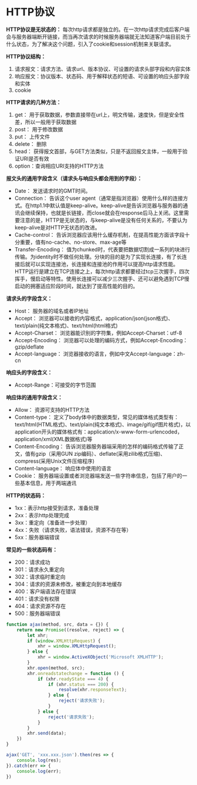 # HTTP协议

**HTTP协议是无状态的：**
每次http请求都是独立的。在一次http请求完成后客户端会与服务器端断开链接，而当再次请求的时候服务器端就无法知道客户端目前处于什么状态，为了解决这个问题，引入了cookie和session机制来关联请求。

**HTTP协议结构：**
1. 请求报文：请求方法、请求url、版本协议、可设置的请求头部字段和内容实体
2. 响应报文：协议版本、状态码、用于解释状态的短语、可设置的响应头部字段和实体
3. cookie

**HTTP请求的几种方法：**
1. get： 用于获取数据，参数直接带在url上，明文传输，速度快，但是安全性差，所以一般用于获取数据
2. post： 用于修改数据
3. put： 上传文件
4. delete： 删除
5. head： 获得报文首部，与GET方法类似，只是不返回报文主体，一般用于验证URI是否有效
6. option：查询相应URI支持的HTTP方法


**报文头的通用字段含义（请求头与响应头都会用到的字段）：**
- Date： 发送请求时的GMT时间。
- Connection： 告诉这个user agent（通常是指浏览器）使用什么样的连接方式。在http1.1中默认值是keep-alive。keep-alive是告诉浏览器与服务器的通讯会继续保持，也就是长链接，而close就会在response后马上关闭。这里需要注意的是，HTTP是无状态的，与keep-alive是没有任何关系的，不要认为keep-alive是对HTTP无状态的改进。
- Cache-control： 告诉浏览器应该用什么缓存机制，在提高性能方面该字段十分重要，值有no-cache、no-store、max-age等
- Transfer-Encoding： 值为chunked时，代表要把数据切割成一系列的块进行传输。为identity时不做任何处理。分块的目的是为了实现长连接，有了长连接后就可以实现连接池，长连接和连接池的作用可以提高http请求性能。HTTP运行是建立在TCP连接之上，每次http请求都要经过tcp三次握手，四次挥手，慢启动等特性。使用长连接可以减少三次握手、还可以避免遇到TCP慢启动的拥塞适应阶段时间，就达到了提高性能的目的。


**请求头的字段含义：**
- Host： 服务器的域名或者IP地址
- Accept： 浏览器可以接收的内容格式，application/json(json格式)、text/plain(纯文本格式)、text/html(html格式)
- Accept-Charset： 浏览器能识别的字符集，例如Accept-Charset：utf-8
- Accept-Encoding： 浏览器可以处理的编码方式，例如Accept-Encoding：gzip/deflate
- Accept-language： 浏览器接收的语言，例如中文Accept-language：zh-cn

**响应头的字段含义：**
- Accept-Range：可接受的字节范围

**响应体的通用字段含义：**
- Allow： 资源可支持的HTTP方法
- Content-type： 定义了body体中的数据类型，常见的媒体格式类型有：text/html(HTML格式)、text/plain(纯文本格式)、image/gif(gif图片格式)，以application开头的媒体格式有：application/x-www-form-urlencoded，application/xml(XML数据格式)等
- Content-Encoding： 告诉浏览器服务器端采用的怎样的编码格式传输了正文，值有gzip（采用GUN zip编码）、deflate(采用zilib格式压缩)、compress(采用Unix文件压缩程序)
- Content-language： 响应体中使用的语言
- Cookie： 服务器端设置或者浏览器端发送一些字符串信息，包括了用户的一些基本信息，用于两端通讯


**HTTP的状态码：**
- 1xx：表示http接受到请求，准备处理
- 2xx：表示http处理完成
- 3xx：重定向（准备进一步处理）
- 4xx：失败（请求失败，语法错误，资源不存在等）
- 5xx：服务器端错误

**常见的一些状态码有：**
- 200：请求成功
- 301：请求永久重定向
- 302：请求临时重定向
- 304：请求的资源未修改，被重定向到本地缓存
- 400：客户端语法存在错误
- 401：请求没有权限
- 404：请求资源不存在
- 500：服务器端错误

```js
function ajax(method, src, data = {}) {
    return new Promise((resolve, reject) => {
        let xhr;
        if (window.XMLHttpRequest) {
            xhr = window.XMLHttpRequest();
        } else {
            xhr = window.ActiveXObject('Microsoft XMLHTTP');
        }
        xhr.open(method, src);
        xhr.onreadstatechange = function () {
            if (xhr.readyState === 4) {
                if (xhr.status === 200) {
                    resolve(xhr.responseText);
                } else {
                    reject('请求失败');
                }
            } else {
                reject('请求失败');
            }
        }
        xhr.send(data);
    })
}

ajax('GET', 'xxx.xxx.json').then(res => {
    console.log(res);
}).catch(err => {
    console.log(err);
})
```